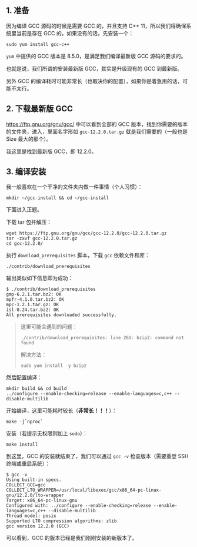 




## 1. 准备

因为编译 GCC 源码的时候是需要 GCC 的，并且支持 C++ 11，所以我们得确保系统里当前是存在 GCC 的，如果没有的话，先安装一个：

```shell
sudo yum install gcc-c++
```

`yum` 中提供的 GCC 版本是 8.5.0，是满足我们编译最新版 GCC 源码的要求的。

也就是说，我们所谓的安装最新版 GCC，其实是升级现有的 GCC 到最新版。

另外 GCC 的编译耗时可能非常长（也取决你的配置），如果你是着急用的话，可能不太行。



## 2. 下载最新版 GCC

https://ftp.gnu.org/gnu/gcc/  中可以看到全部的 GCC 版本，找到你需要的版本的文件夹，进入，里面名字形如 `gcc-12.2.0.tar.gz` 就是我们需要的（一般也是 Size 最大的那个）。

我这里是找到最新版 GCC，即 12.2.0。



## 3. 编译安装



我一般喜欢在一个干净的文件夹内做一件事情（个人习惯）：

```shell
mkdir ~/gcc-install && cd ~/gcc-install
```

下面进入正题。

下载 tar 包并解压：

```shell
wget https://ftp.gnu.org/gnu/gcc/gcc-12.2.0/gcc-12.2.0.tar.gz
tar -zxvf gcc-12.2.0.tar.gz
cd gcc-12.2.0/
```



执行 `download_prerequisites` 脚本，下载 `gcc` 依赖文件和库：

```shell
./contrib/download_prerequisites
```

输出类似如下信息即为成功：

```shell
$ ./contrib/download_prerequisites
gmp-6.2.1.tar.bz2: OK
mpfr-4.1.0.tar.bz2: OK
mpc-1.2.1.tar.gz: OK
isl-0.24.tar.bz2: OK
All prerequisites downloaded successfully.
```

> 这里可能会遇到的问题：
>
> ```
> ./contrib/download_prerequisites: line 261: bzip2: command not found
> ```
>
> 解决方法：
>
> ```shell
> sudo yum install -y bzip2
> ```

然后配置编译：

```shell
mkdir build && cd build
../configure --enable-checking=release --enable-languages=c,c++ --disable-multilib
```

开始编译，这里可能耗时较长（**非常长！！！**）：

```shell
make -j`nproc`
```

安装（若提示无权限则加上 `sudo`）：

```shell
make install
```

到这里，GCC 的安装就结束了，我们可以通过 `gcc -v` 检查版本（需要重登 SSH 终端或重启系统）：

```
$ gcc -v
Using built-in specs.
COLLECT_GCC=gcc
COLLECT_LTO_WRAPPER=/usr/local/libexec/gcc/x86_64-pc-linux-gnu/12.2.0/lto-wrapper
Target: x86_64-pc-linux-gnu
Configured with: ../configure --enable-checking=release --enable-languages=c,c++ --disable-multilib
Thread model: posix
Supported LTO compression algorithms: zlib
gcc version 12.2.0 (GCC) 
```

可以看到，GCC 的版本已经是我们刚刚安装的新版本了。



